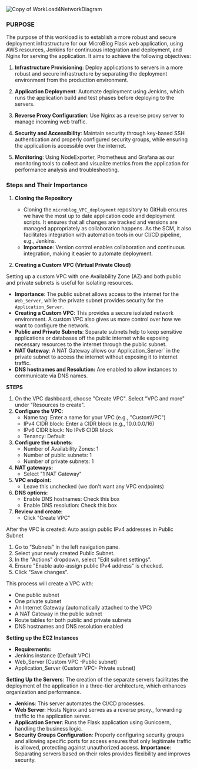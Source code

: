 

![Copy of WorkLoad4NetworkDiagram](https://github.com/user-attachments/assets/1ab6fd38-043b-42c5-ac1e-035ac6862924)


### PURPOSE
The purpose of this workload is to establish a more robust and secure deployment infrastructure for our MicroBlog Flask web application, using AWS resources, Jenkins for continuous integration and deployment, and Nginx for serving the application. 
It aims to achieve the following objectives:

1. **Infrastructure Provisioning**: Deploy applications to servers in a more robust and secure infrastructure by separating the deployment environment from the production environment. 

2. **Application Deployment**: Automate deployment using Jenkins, which runs the application build and test phases before deploying to the servers.

3. **Reverse Proxy Configuration**: Use Nginx as a reverse proxy server to manage incoming web traffic.

4. **Security and Accessibility**: Maintain security through key-based SSH authentication and properly configured security groups, while ensuring the application is accessible over the internet.

5. **Monitoring**: Using NodeExporter, Prometheus and Grafana as our monitoring tools to collect and visualize metrics from the application for performance analysis and troubleshooting.


### Steps and Their Importance

1. **Cloning the Repository**
   - Cloning the `microblog_VPC_deployment` repository to GitHub ensures we have the most up to date application code and deployment scripts. It ensures that all changes are tracked and versions are managed appropriately as collaboration happens. 
     As the SCM, it also facilitates integration with automation tools in our CI/CD pipeline, e.g., Jenkins.
   - **Importance**: Version control enables collaboration and continuous integration, making it easier to automate deployment.
   
2. **Creating a Custom VPC (Virtual Private Cloud)**
   
Setting up a custom VPC with one Availability Zone (AZ) and both public and private subnets is useful for isolating resources.
   - **Importance**: The public subnet allows access to the internet for the `Web_Server`, while the private subnet provides security for the `Application_Server`.
   -  **Creating a Custom VPC**: This provides a secure isolated network environment. A custom VPC also gives us more control over how we want to configure the network.
   - **Public and Private Subnets**: Separate subnets help to keep sensitive applications or databases off the public internet while exposing necessary resources to the internet through the public subnet.
   - **NAT Gateway**: A NAT Gateway allows our Application_Server` in the private subnet to access the internet without exposing it to internet traffic.
   - **DNS hostnames and Resolution:** Are enabled to allow instances to communicate via DNS names.

**STEPS**
1. On the VPC dashboard, choose "Create VPC".
Select "VPC and more" under "Resources to create".
2. **Configure the VPC**:
    - Name tag: Enter a name for your VPC (e.g., "CustomVPC")
    - IPv4 CIDR block: Enter a CIDR block (e.g., 10.0.0.0/16)
    - IPv6 CIDR block: No IPv6 CIDR block
    - Tenancy: Default
3. **Configure the subnets:**
    - Number of Availability Zones: 1
    - Number of public subnets: 1
    - Number of private subnets: 1
4. **NAT gateways:**
    - Select "1 NAT Gateway"
5. **VPC endpoint:**
    - Leave this unchecked (we don't want any VPC endpoints)
6. **DNS options:**
    - Enable DNS hostnames: Check this box
    - Enable DNS resolution: Check this box
7. **Review and create:**
    - Click "Create VPC"

After the VPC is created:
Auto assign public IPv4 addresses in Public Subnet

1. Go to "Subnets" in the left navigation pane.
2. Select your newly created Public Subnet.
3. In the "Actions" dropdown, select "Edit subnet settings".
4. Ensure  "Enable auto-assign public IPv4 address" is checked.
5. Click "Save changes".

This process will create a VPC with:
- One public subnet
- One private subnet
- An Internet Gateway (automatically attached to the VPC)
- A NAT Gateway in the public subnet
- Route tables for both public and private subnets
- DNS hostnames and DNS resolution enabled

**Setting up the EC2 Instances**
   - **Requirements:**
   - Jenkins instance (Default VPC)
   - Web_Server (Custom VPC -Public subnet)
   - Application_Server (Custom VPC- Private subnet)
   
 **Setting Up the Servers**: The creation of the separate servers facilitates the deployment of the application in a three-tier architecture, which  enhances organization and performance.
   - **Jenkins**: This server automates the CI/CD processes.
   - **Web Server**: Hosts Nginx and serves as a reverse proxy., forwarding traffic to the application server.
   - **Application Server**: Runs the Flask application using Gunicoern, handling the business logic.
   - **Security Groups Configuration**: Properly configuring security groups and allowing specific ports for access ensures that only legitimate traffic is allowed, protecting against unauthorized access.
**Importance**: Separating servers based on their roles provides flexibility and improves security.
  
